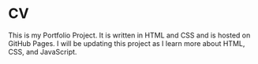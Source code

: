 # CV 
This is my Portfolio Project. It is written in HTML and CSS and is hosted on GitHub Pages.
I will be updating this project as I learn more about HTML, CSS, and JavaScript.